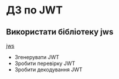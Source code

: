 # ДЗ по JWT
## Використати бібліотеку jws
[jws](https://www.npmjs.com/package/jws)

- Згенерувати JWT
- Зробити перевірку JWT
- Зробити декодування JWT



